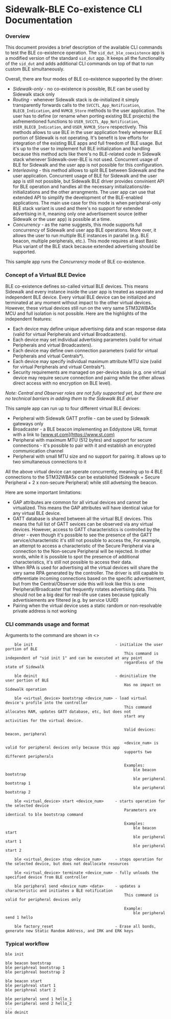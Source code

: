 # Sidewalk-BLE Co-existence CLI Documentation

### Overview
This document provides a brief description of the available CLI commands to test the BLE co-existence operation. The `sid_dut_ble_coexistence` app is a modified version of the standard `sid_dut` app. It keeps all the functionality of the `sid_dut` and adds additional CLI commands on top of that to run custom BLE simultaneously.

Overall, there are four modes of BLE co-existence supported by the driver:
- *Sidewalk-only* - no co-existence is possible, BLE can be used by Sidewalk stack only
- *Routing* - whenever Sidewalk stack is de-initialized it simply transparently forwards calls to the `SVCCTL_App_Notification`, `BLECB_Indication`, and `NVMCB_Store` methods to the user application. The user has to define (or rename when porting existing BLE projects) the aofrementioned functions to `USER_SVCCTL_App_Notification`, `USER_BLECB_Indication`, and `USER_NVMCB_Store` respectively. This methods allows to use BLE in the user application freely whenever BLE portion of SIdewalk is not operating. It's benefit is low efforts for integration of the existing BLE apps and full freedom of BLE usage. But it's up to the user to implement full BLE initialization and handling because this method acts like there's no BLE-related code in Sidewalk stack whenever Sidewalk-over-BLE is not used. Concurrent usage of BLE for Sidewalk and the user app is not possible for this configuration. 
- *Interleaving* - this method alllows to split BLE between Sidewalk and the user application. Concurrent usage of BLE for Sidewalk and the user app is still not possible, but Sidewalk BLE driver provides convinient API for BLE operation and handles all the necessary initializations/de-initializations and the other arrangments. The user app can use that extended API to simplify the development of the BLE-enabled applications. The main use case for this mode is when peripheral-only BLE stack variant is used and there's no support for extended advertising in it, meaning only one advertisement source (either Sidewalk or the user app) is possible at a time.
- *Concurrency* - as the name suggests, this mode supports full concurrency of Sidewalk and user app BLE operations. More over, it allows the user to run multiple BLE instances in parallel (e.g. BLE beacon, multiple peripherals, etc.). This mode requires at least Basic Plus variant of the BLE stack because extended advertising should be supported.

This sample app runs the *Concurrency* mode of BLE co-existence.

### Concept of a Virtual BLE Device

BLE co-existence defines so-called virtual BLE devices. This means Sidewalk and every instance inside the user app is treated as separate and independent BLE device. Every virtual BLE device can be initialized and terminated at any moment without impact to the other virtual devices. However, these virtual devices still run on the very same STM32WBA5x MCU and full isolation is not possible. Here are the highlights of the independent features:
- Each device may define unique advertising data and scan response data (valid for virtual Peripherals and virtual Broadcasters).
- Each device may set individual advertising parameters (valid for virtual Peripherals and virtual Broadcasters).
- Each device may define own connection parameters (valid for virtual Peripherals and virtual Centrals*).
- Each device may specify individual maximum attribute MTU size (valid for virtual Peripherals and virtual Centrals*).
- Security requirements are managed on per-device basis (e.g. one virtual device may require secure connection and pairng while the other allows direct access with no encryption on BLE level).

*Note: Central and Observer roles are not fully supported yet, but there are no technical barriers in adding them to the Sidewalk BLE driver*

This sample app can run up to four different virtual BLE devices:
- Peripheral with Sidewalk GATT profile - can be used by Sidewalk gateways only
- Broadcaster - a BLE beacon implementing an Eddystone URL format with a link to [www.st.com](https://www.st.com)
- Peripheral with maximum MTU (512 bytes) and support for secure connections - it's possible to pair with it and establish an encrypted communication channel
- Peripheral with small MTU size and no support for pairing. It allows up to two simultaneous connections to it

All the above virtual device can operate concurrently, meaning up to 4 BLE connections to the STM32WBA5x can be established (Sidewalk + Secure Peripheral + 2 x non-secure Peripheral) while still advetsing the beacon.

Here are some important limitations:
- GAP attributes are common for all virtual devices and cannot be virtualized. This means the GAP attributes will have identical value for any virtual BLE device.
- GATT database is shared between all the virtual BLE devices. This means the full list of GATT sevices can be observed via any virtual devices. However, access to GATT characteristics is controlled by the driver - even though it's possible to see the presence of the GATT service/characteristic it's still not possible to access the, For example, an attempt to access a characteristic of the Secure Peripheral via a connection to the Non-secure Peripheral will be rejected. In other words, while it is possible to spot the presence of additional characteristics, it's still not possible to access their data.
- When RPA is used for advertising all the virtual devices will share the very same RPA generated by the controller. The driver is still capable to differentiate incoming connections based on the specific advertisement, but from the Central/Observer side this will look like this is one Peripheral/Broadcaster that frequently rotates advertising data. This should not be a big deal for real-life use cases because typically advertisiements are filtered (e.g. by service UUID)
- Pairing when the virtual device uses a static random or non-resolvable private address is not working

### CLI commands usage and format
Arguments to the command are shown in <>
```
    ble init                                    - initialize the user portion of BLE
                                                    This command is independent of "sid init 1" and can be executed at any point
                                                    regardless of the state of Sidewalk

    ble deinit                                  - deinitialize the user portion of BLE
                                                    Has no impact on Sidewalk operation

    ble <virtual_device> bootstrap <device_num> - load virtual device's profile into the controller
                                                    This command allocates RAM, updates GATT database, etc, but does not
                                                    start any activities for the virtual device.

                                                    Valid devices: beacon, peripheral

                                                    <device_num> is valid for peripheral devices only because this app
                                                    supports two different peripherals

                                                    Examples:
                                                        ble beacon bootstrap
                                                        ble peripheral bootstrap 1
                                                        ble peripheral bootstrap 2

    ble <virtual_device> start <device_num>     - starts operation for the selected device
                                                    Parameters are identical to ble bootstrap command

                                                    Examples:
                                                        ble beacon start
                                                        ble peripheral start 1
                                                        ble peripheral start 2

    ble <virtual_device> stop <device_num>      - stops operation for the selected device, but does not deallocate resources

    ble <virtual_device> terminate <device_num> - fully unloads the specified device from BLE controller

    ble peripheral send <device_num> <data>     - updates a characteristic and initiates a BLE notification
                                                    This command is valid for peripheral devices only

                                                    Example:
                                                        ble peripheral send 1 hello

    ble factory_reset                           - Erase all bonds, generate new Static Random Address, and IRK and ERK keys
```

### Typical workflow
```
ble init

ble beacon bootstrap
ble periphreal bootstrap 1
ble periphreal bootstrap 2

ble beacon start
ble periphreal start 1
ble periphreal start 2

ble peripheral send 1 hello_1
ble peripheral send 2 hello_2
...
ble deinit
```